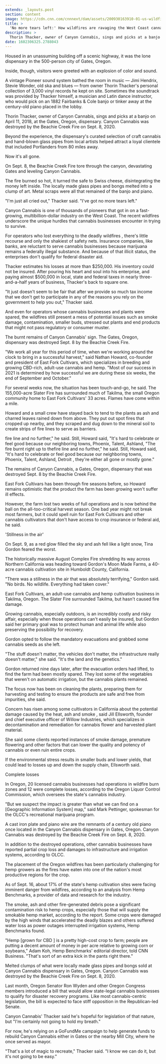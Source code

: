 ```yaml
--- 
extends: _layouts.post 
section: content 
image: https://cdn.cnn.com/cnnnext/dam/assets/200930163910-01-us-wildfires-upend-cannabis-businesses-super-tease.jpg 
title: > 
  'No more tears left:' How wildfires are ravaging the West Coast cannabis industry 
description: > 
  Thorin Thacker, owner of Canyon Cannabis, sings and picks at a banjo on April 11, 2018, at the Gates, Oregon, dispensary.Canyon Cannabis is one of thousands of pioneers that got in on a fast-growing, multibillion-dollar industry on the West Coast.The remains of Canyon Cannabis, a Gates, Oregon, dispensary that was destroyed Sept. 8 by the Beachie Creek Fire.Melted clumps of what were locally made glass pipes and bongs sold at Canyon Cannabis dispensary in Gates, Oregon.Canyon Cannabis' Thacker said he's hopeful for legislation of that nature, but "I'm certainly not going to hold my breath." 
date: 1602306325.2788043 
--- 
```

Housed in an unassuming building off a scenic highway, it was the lone dispensary in the 500-person city of Gates, Oregon.

Inside, though, visitors were greeted with an explosion of color and sound.

A vintage Pioneer sound system bathed the room in music — Jimi Hendrix, Stevie Wonder, old ska and blues — from owner Thorin Thacker's personal collection of 3,000 vinyl records he kept on site. Sometimes the soundtrack was provided by Thacker himself, a musician and Latin dance instructor, who would pick on an 1882 Fairbanks & Cole banjo or tinker away at the century-old piano placed in the lobby.

Thorin Thacker, owner of Canyon Cannabis, sings and picks at a banjo on April 11, 2018, at the Gates, Oregon, dispensary. Canyon Cannabis was destroyed by the Beachie Creek Fire on Sept. 8, 2020.

Beyond the experience, the dispensary's curated selection of craft cannabis and hand-blown glass pipes from local artists helped attract a loyal clientele that included Portlanders from 80 miles away.

Now it's all gone.

On Sept. 8, the Beachie Creek Fire tore through the canyon, devastating Gates and leveling Canyon Cannabis.

The fire burned so hot, it turned the safe to Swiss cheese, disintegrating the money left inside. The locally made glass pipes and bongs melted into a clump of art. Metal scraps were all that remained of the banjo and piano.

"I'm just all cried out," Thacker said. "I've got no more tears left."

Canyon Cannabis is one of thousands of pioneers that got in on a fast-growing, multibillion-dollar industry on the West Coast. The recent wildfires underscore the unique hurdles that cannabis businesses encounter in trying to survive.

For operators who lost everything to the deadly wildfires , there's little recourse and only the shakiest of safety nets. Insurance companies, like banks, are reluctant to serve cannabis businesses because marijuana remains a federally illegal substance. And because of that illicit status, the enterprises don't qualify for federal disaster aid.

Thacker estimates his losses at more than $250,000. His inventory could not be insured. After pouring his heart and soul into his enterprise, and paying almost $500,000 in local, state and federal taxes in nearly three-and-a-half years of business, Thacker's back to square one.

"It just doesn't seem to be fair that after we provide so much tax income that we don't get to participate in any of the reasons you rely on the government to help you out," Thacker said.

And even for operators whose cannabis businesses and plants were spared, the wildfires still present a mess of potential issues such as smoke damage, contamination, smaller buds, stressed out plants and end products that might not pass regulatory or consumer muster.

The burnt remains of Canyon Cannabis' sign. The Gates, Oregon, dispensary was destroyed Sept. 8 by the Beachie Creek Fire.

"We work all year for this period of time, when we're working around the clock to bring in a successful harvest," said Nathan Howard, co-founder and president of East Fork Cultivars, which specializes in breeding and growing CBD-rich, adult-use cannabis and hemp. "Most of our success in 2021 is determined by how successful we are during these six weeks, the end of September and October."

For several weeks now, the situation has been touch-and-go, he said. The 155,000-acre Slater Fire has surrounded much of Takilma, the small Oregon community home to East Fork Cultivars' 33 acres. Flames have come within a mile.

Howard and a small crew have stayed back to tend to the plants as ash and charred leaves rained down from above. They put out spot fires that cropped up nearby, and they scraped and dug down to the mineral soil to create strips of fire lines to serve as barriers.

fire line and no further," he said. Still, Howard said, "It's hard to celebrate or feel good because our neighboring towns, Phoenix, Talent, Ashland, "The fire burnt right up to thefire line and no further," he said. Still, Howard said, "It's hard to celebrate or feel good because our neighboring towns, Phoenix, Talent, Ashland, Detroit , they're either all gone or mostly gone."

The remains of Canyon Cannabis, a Gates, Oregon, dispensary that was destroyed Sept. 8 by the Beachie Creek Fire.

East Fork Cultivars has been through fire seasons before, so Howard remains optimistic that the product the farm has been growing won't suffer ill effects.

However, the farm lost two weeks of full operations and is now behind the ball on the all-too-critical harvest season. One bad year might not break most farmers, but it could spell ruin for East Fork Cultivars and other cannabis cultivators that don't have access to crop insurance or federal aid, he said.

'Stillness in the air'

On Sept. 9, as a red glow filled the sky and ash fell like a light snow, Tina Gordon feared the worst.

The historically massive August Complex Fire shredding its way across Northern California was heading toward Gordon's Moon Made Farms, a 40-acre cannabis cultivation site in Humboldt County, California.

"There was a stillness in the air that was absolutely terrifying," Gordon said. "No birds. No wildlife. Everything had taken cover."

East Fork Cultivars, an adult-use cannabis and hemp cultivation business in Takilma, Oregon. The Slater Fire surrounded Takilma, but hasn't caused fire damage.

Growing cannabis, especially outdoors, is an incredibly costly and risky affair, especially when those operations can't easily be insured, but Gordon said her primary goal was to protect human and animal life while also preserving the possibility for recovery.

Gordon opted to follow the mandatory evacuations and grabbed some cannabis seeds as she left.

"The stuff doesn't matter, the vehicles don't matter, the infrastructure really doesn't matter," she said. "It's the land and the genetics."

Gordon returned nine days later, after the evacuation orders had lifted, to find the farm had been mostly spared. They lost some of the vegetables that weren't on automatic irrigation, but the cannabis plants remained.

The focus now has been on cleaning the plants, preparing them for harvesting and testing to ensure the products are safe and free from impurities, she said.

Concern has risen among some cultivators in California about the potential damage caused by the heat, ash and smoke , said Jill Ellsworth, founder and chief executive officer of Willow Industries, which specializes in decontamination and remediation for cannabis flower and harvested plant material.

She said some clients reported instances of smoke damage, premature flowering and other factors that can lower the quality and potency of cannabis or even ruin entire crops.

If the environmental stress results in smaller buds and lower yields, that could lead to losses up and down the supply chain, Ellsworth said.

Complete losses

In Oregon, 20 licensed cannabis businesses had operations in wildfire burn zones and 12 were complete losses, according to the Oregon Liquor Control Commission, which oversees the state's cannabis industry.

"But we suspect the impact is greater than what we can find on a [Geographic Information System] map," said Mark Pettinger, spokesman for the OLCC's recreational marijuana program.

A cast iron plate and piano wire are the remnants of a century old piano once located in the Canyon Cannabis dispensary in Gates, Oregon. Canyon Cannabis was destroyed by the Beachie Creek Fire on Sept. 8, 2020.

In addition to the destroyed operations, other cannabis businesses have reported partial crop loss and damages to infrastructure and irrigation systems, according to OLCC.

The placement of the Oregon wildfires has been particularly challenging for hemp growers as the fires have eaten into one of the nation's most productive regions for the crop.

As of Sept. 16, about 17% of the state's hemp cultivation sites were facing imminent danger from wildfires, according to an analysis from Hemp Benchmarks, a provider of data and research for the industry.

The smoke, ash and other fire-generated debris pose a significant contamination risk to hemp crops, especially those that will supply the smokable hemp market, according to the report. Some crops were damaged by the high winds that accelerated the deadly blazes and others suffered water loss as power outages interrupted irrigation systems, Hemp Benchmarks found.

"Hemp [grown for CBD ] is a pretty high-cost crop to farm; people are putting a decent amount of money in per acre relative to growing corn or soybeans," Adam Koh, Hemp Benchmarks' editorial director, told CNN Business. "That's sort of an extra kick in the pants right there."

Melted clumps of what were locally made glass pipes and bongs sold at Canyon Cannabis dispensary in Gates, Oregon. Canyon Cannabis was destroyed by the Beachie Creek Fire on Sept. 8, 2020.

Last month, Oregon Senator Ron Wyden and other Oregon Congress members introduced a bill that would allow state-legal cannabis businesses to qualify for disaster recovery programs. Like most cannabis-centric legislation, the bill is expected to face stiff opposition in the Republican-led Senate.

Canyon Cannabis' Thacker said he's hopeful for legislation of that nature, but "I'm certainly not going to hold my breath."

For now, he's relying on a GoFundMe campaign to help generate funds to rebuild Canyon Cannabis either in Gates or the nearby Mill City, where he once served as mayor.

"That's a lot of magic to recreate," Thacker said. "I know we can do it, but it's not going to be easy."